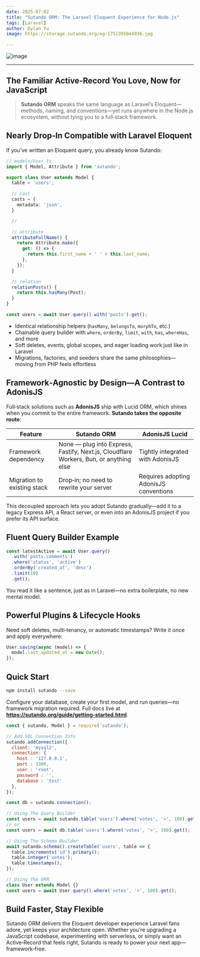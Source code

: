 ```yaml
---
date: 2025-07-02
title: "Sutando ORM: The Laravel Eloquent Experience for Node.js"
tags: [Laravel]
author: Dylan Yu
image: https://storage.sutando.org/og-1751395044936.jpg

---
```


![image](https://storage.sutando.org/og-1751395044936.jpg)

---


<PostDetail>

## The Familiar Active‑Record You Love, Now for JavaScript

> **Sutando ORM** speaks the same language as Laravel’s Eloquent—methods, naming, and conventions—yet runs anywhere in the Node.js ecosystem, without tying you to a full‑stack framework.

## Nearly Drop‑In Compatible with Laravel Eloquent

If you’ve written an Eloquent query, you already know Sutando:

```ts
// models/User.ts
import { Model, Attribute } from 'sutando';

export class User extends Model {
  table = 'users';

  // cast
  casts = {
    metadata: 'json',
  }

  // 

  // attribute
  attributeFullName() {
    return Attribute.make({
      get: () => {
        return this.first_name + ' ' + this.last_name;
      },
    });
  }

  // relation
  relationPosts() {
    return this.hasMany(Post);
  }
}

const users = await User.query().with('posts').get();
```

- Identical relationship helpers (`hasMany`, `belongsTo`, `morphTo`, etc.)  
- Chainable query builder with `where`, `orderBy`, `limit`, `with`, `has`, `whereHas`, and more  
- Soft deletes, events, global scopes, and eager loading work just like in Laravel  
- Migrations, factories, and seeders share the same philosophies—moving from PHP feels effortless  

## Framework‑Agnostic by Design—A Contrast to AdonisJS

Full‑stack solutions such as **AdonisJS** ship with Lucid ORM, which shines when you commit to the entire framework. **Sutando takes the opposite route**:

| Feature | Sutando ORM | AdonisJS Lucid |
|---------|-------------|----------------|
| Framework dependency | None — plug into Express, Fastify, Next.js, Cloudflare Workers, Bun, or anything else | Tightly integrated with AdonisJS |
| Migration to existing stack | Drop‑in; no need to rewrite your server | Requires adopting AdonisJS conventions |

This decoupled approach lets you adopt Sutando gradually—add it to a legacy Express API, a React server, or even into an AdonisJS project if you prefer its API surface.


## Fluent Query Builder Example

```ts
const latestActive = await User.query()
  .with('posts.comments')
  .where('status', 'active')
  .orderBy('created_at', 'desc')
  .limit(10)
  .get();
```

You read it like a sentence, just as in Laravel—no extra boilerplate, no new mental model.

## Powerful Plugins & Lifecycle Hooks

Need soft deletes, multi‑tenancy, or automatic timestamps? Write it once and apply everywhere:

```ts
User.saving(async (model) => {
  model.last_updated_at = new Date();
});
```

## Quick Start

```bash
npm install sutando --save
```

Configure your database, create your first model, and run queries—no framework migration required. Full docs live at **https://sutando.org/guide/getting-started.html**.

```js
const { sutando, Model } = require('sutando');

// Add SQL Connection Info
sutando.addConnection({
  client: 'mysql2',
  connection: {
    host : '127.0.0.1',
    port : 3306,
    user : 'root',
    password : '',
    database : 'test'
  },
});

const db = sutando.connection();

// Using The Query Builder
const users = await sutando.table('users').where('votes', '>', 100).get();
// or
const users = await db.table('users').where('votes', '>', 100).get();

// Using The Schema Builder
await sutando.schema().createTable('users', table => {
  table.increments('id').primary();
  table.integer('votes');
  table.timestamps();
});

// Using The ORM
class User extends Model {}
const users = await User.query().where('votes', '>', 100).get();
```

## Build Faster, Stay Flexible

Sutando ORM delivers the Eloquent developer experience Laravel fans adore, yet keeps your architecture open. Whether you’re upgrading a JavaScript codebase, experimenting with serverless, or simply want an Active‑Record that feels right, Sutando is ready to power your next app—framework‑free.

</PostDetail>

